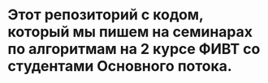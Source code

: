 # Этот репозиторий с кодом, который мы пишем на семинарах по алгоритмам на 2 курсе ФИВТ со студентами Основного потока. 
